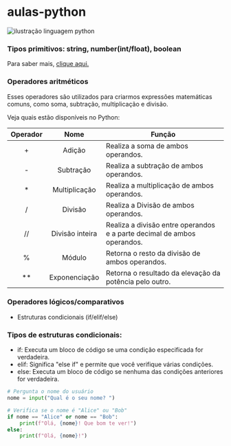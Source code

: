 # aulas-python

![ilustração linguagem python](https://files.tecnoblog.net/wp-content/uploads/2022/12/python-ari-joury-3-1060x596.jpg)

### Tipos primitivos: string, number(int/float), boolean

Para saber mais, [clique aqui.](https://dev.to/dormin/tipos-primitivos-em-python-10jg)

### Operadores aritméticos
Esses operadores são utilizados para criarmos expressões matemáticas comuns, como soma, subtração, multiplicação e divisão.

Veja quais estão disponíveis no Python:

Operador|	Nome|	Função
:--------:| :-------:|--------
+|	Adição|	Realiza a soma de ambos operandos.
-|	Subtração|	Realiza a subtração de ambos operandos.
*|	Multiplicação|	Realiza a multiplicação de ambos operandos.
/|	Divisão|	Realiza a Divisão de ambos operandos.
//|	Divisão inteira|	Realiza a divisão entre operandos e a parte decimal de ambos operandos.
%|	Módulo|	Retorna o resto da divisão de ambos operandos.
**|	Exponenciação|	Retorna o resultado da elevação da potência pelo outro.
 	
### Operadores lógicos/comparativos
- Estruturas condicionais (if/elif/else)

### Tipos de estruturas condicionais:

- if: Executa um bloco de código se uma condição especificada for verdadeira.
- elif: Significa "else if" e permite que você verifique várias condições.
- else: Executa um bloco de código se nenhuma das condições anteriores for verdadeira.

```py
# Pergunta o nome do usuário
nome = input("Qual é o seu nome? ")

# Verifica se o nome é "Alice" ou "Bob"
if nome == "Alice" or nome == "Bob":
    print(f"Olá, {nome}! Que bom te ver!")
else:
    print(f"Olá, {nome}!")
```

